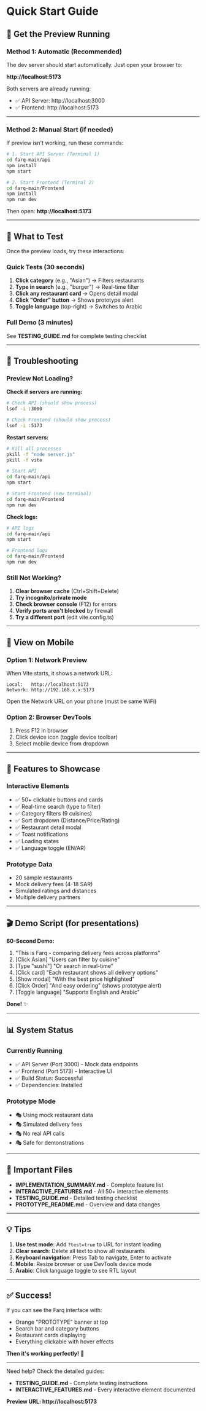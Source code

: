 # Quick Start Guide

## 🚀 Get the Preview Running

### Method 1: Automatic (Recommended)

The dev server should start automatically. Just open your browser to:

**http://localhost:5173**

Both servers are already running:
- ✅ API Server: http://localhost:3000
- ✅ Frontend: http://localhost:5173

---

### Method 2: Manual Start (if needed)

If preview isn't working, run these commands:

```bash
# 1. Start API Server (Terminal 1)
cd farq-main/api
npm install
npm start

# 2. Start Frontend (Terminal 2)
cd farq-main/Frontend
npm install
npm run dev
```

Then open: **http://localhost:5173**

---

## 🎯 What to Test

Once the preview loads, try these interactions:

### Quick Tests (30 seconds)
1. **Click category** (e.g., "Asian") → Filters restaurants
2. **Type in search** (e.g., "burger") → Real-time filter
3. **Click any restaurant card** → Opens detail modal
4. **Click "Order" button** → Shows prototype alert
5. **Toggle language** (top-right) → Switches to Arabic

### Full Demo (3 minutes)
See **TESTING_GUIDE.md** for complete testing checklist

---

## 🐛 Troubleshooting

### Preview Not Loading?

**Check if servers are running:**
```bash
# Check API (should show process)
lsof -i :3000

# Check Frontend (should show process)
lsof -i :5173
```

**Restart servers:**
```bash
# Kill all processes
pkill -f "node server.js"
pkill -f vite

# Start API
cd farq-main/api
npm start

# Start Frontend (new terminal)
cd farq-main/Frontend
npm run dev
```

**Check logs:**
```bash
# API logs
cd farq-main/api
npm start

# Frontend logs
cd farq-main/Frontend
npm run dev
```

### Still Not Working?

1. **Clear browser cache** (Ctrl+Shift+Delete)
2. **Try incognito/private mode**
3. **Check browser console** (F12) for errors
4. **Verify ports aren't blocked** by firewall
5. **Try a different port** (edit vite.config.ts)

---

## 📱 View on Mobile

### Option 1: Network Preview
When Vite starts, it shows a network URL:
```
Local:   http://localhost:5173
Network: http://192.168.x.x:5173
```

Open the Network URL on your phone (must be same WiFi)

### Option 2: Browser DevTools
1. Press F12 in browser
2. Click device icon (toggle device toolbar)
3. Select mobile device from dropdown

---

## 🎨 Features to Showcase

### Interactive Elements
- ✅ 50+ clickable buttons and cards
- ✅ Real-time search (type to filter)
- ✅ Category filters (9 cuisines)
- ✅ Sort dropdown (Distance/Price/Rating)
- ✅ Restaurant detail modal
- ✅ Toast notifications
- ✅ Loading states
- ✅ Language toggle (EN/AR)

### Prototype Data
- 20 sample restaurants
- Mock delivery fees (4-18 SAR)
- Simulated ratings and distances
- Multiple delivery partners

---

## 🎬 Demo Script (for presentations)

**60-Second Demo:**

1. "This is Farq - comparing delivery fees across platforms"
2. [Click Asian] "Users can filter by cuisine"
3. [Type "sushi"] "Or search in real-time"
4. [Click card] "Each restaurant shows all delivery options"
5. [Show modal] "With the best price highlighted"
6. [Click Order] "And easy ordering" (shows prototype alert)
7. [Toggle language] "Supports English and Arabic"

**Done!** ✨

---

## 📊 System Status

### Currently Running
- ✅ API Server (Port 3000) - Mock data endpoints
- ✅ Frontend (Port 5173) - Interactive UI
- ✅ Build Status: Successful
- ✅ Dependencies: Installed

### Prototype Mode
- 🎭 Using mock restaurant data
- 🎭 Simulated delivery fees
- 🎭 No real API calls
- 🎭 Safe for demonstrations

---

## 🔗 Important Files

- **IMPLEMENTATION_SUMMARY.md** - Complete feature list
- **INTERACTIVE_FEATURES.md** - All 50+ interactive elements
- **TESTING_GUIDE.md** - Detailed testing checklist
- **PROTOTYPE_README.md** - Overview and data changes

---

## 💡 Tips

1. **Use test mode**: Add `?test=true` to URL for instant loading
2. **Clear search**: Delete all text to show all restaurants
3. **Keyboard navigation**: Press Tab to navigate, Enter to activate
4. **Mobile**: Resize browser or use DevTools device mode
5. **Arabic**: Click language toggle to see RTL layout

---

## ✅ Success!

If you can see the Farq interface with:
- Orange "PROTOTYPE" banner at top
- Search bar and category buttons
- Restaurant cards displaying
- Everything clickable with hover effects

**Then it's working perfectly!** 🎉

---

Need help? Check the detailed guides:
- **TESTING_GUIDE.md** - Complete testing instructions
- **INTERACTIVE_FEATURES.md** - Every interactive element documented

**Preview URL: http://localhost:5173**
